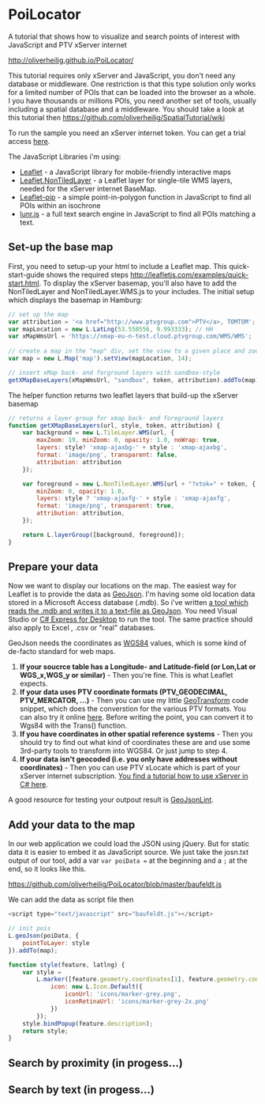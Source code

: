 PoiLocator
==========

A tutorial that shows how to visualize and search points of interest with JavaScript and PTV xServer internet

http://oliverheilig.github.io/PoiLocator/

This tutorial requires only xServer and JavaScript, you don't need any database or middleware. One restriction is that this type solution only works for a limited number of POIs that can be loaded into the browser as a whole. I you have thousands or millions POIs, you need another set of tools, usually including a spatial database and a middleware. You should take a look at this tutorial then https://github.com/oliverheilig/SpatialTutorial/wiki

To run the sample you need an xServer internet token. 
You can get a trial access [here](http://xserver.ptvgroup.com/en-uk/products/ptv-xserver-internet/test/). 

The JavaScript Libraries i'm using:

* [Leaflet](http://leafletjs.com/) - a JavaScript library for mobile-friendly interactive maps 
* [Leaflet.NonTiledLayer](https://github.com/ptv-logistics/Leaflet.NonTiledLayer) - a Leaflet layer for single-tile WMS layers, needed for the xServer internet BaseMap.
* [Leaflet-pip](https://github.com/mapbox/leaflet-pip) - a simple point-in-polygon function in JavaScript to find all POIs within an isochrone 
* [lunr.js](http://lunrjs.com/) - a full text search engine in JavaScript to find all POIs matching a text.

## Set-up the base map
First, you need to setup-up your html to include a Leaflet map. This quick-start-guide shows the required steps http://leafletjs.com/examples/quick-start.html. To display the xServer basemap, you'll also have to add the NonTiledLayer and NonTiledLayer.WMS.js to your includes. The initial setup which displays the basemap in Hamburg:

```js
// set up the map
var attribution = '<a href="http://www.ptvgroup.com">PTV</a>, TOMTOM';
var mapLocation = new L.LatLng(53.550556, 9.993333); // HH
var xMapWmsUrl = 'https://xmap-eu-n-test.cloud.ptvgroup.com/WMS/WMS';
    
// create a map in the "map" div, set the view to a given place and zoom
var map = new L.Map('map').setView(mapLocation, 14);

// insert xMap back- and forground layers with sandbox-style
getXMapBaseLayers(xMapWmsUrl, "sandbox", token, attribution).addTo(map);
```

The helper function returns two leaflet layers that build-up the xServer basemap

```js
// returns a layer group for xmap back- and foreground layers
function getXMapBaseLayers(url, style, token, attribution) {
    var background = new L.TileLayer.WMS(url, {
        maxZoom: 19, minZoom: 0, opacity: 1.0, noWrap: true,
        layers: style? 'xmap-ajaxbg-' + style : 'xmap-ajaxbg',
        format: 'image/png', transparent: false,
        attribution: attribution
    });

    var foreground = new L.NonTiledLayer.WMS(url + "?xtok=" + token, {
        minZoom: 0, opacity: 1.0,
        layers: style ? 'xmap-ajaxfg-' + style : 'xmap-ajaxfg',
        format: 'image/png', transparent: true,
        attribution: attribution,
    });

    return L.layerGroup([background, foreground]);
}
```

## Prepare your data

Now we want to display our locations on the map. The easiest way for Leaflet is to provide the data as [GeoJson](http://geojson.org/). I'm having some old location data stored in a Microsoft Access database (.mdb). So i've written [a tool which reads the .mdb and writes it to a text-file as GeoJson](https://github.com/oliverheilig/PoiLocator/tree/master/tools/mdbtojson). You need Visual Studio or [C# Express for Desktop](http://www.microsoft.com/en-us/download/details.aspx?id=40787) to run the tool. The same practice should also apply to Excel , .csv or "real" databases.

GeoJson needs the coordinates as [WGS84](http://de.wikipedia.org/wiki/World_Geodetic_System_1984) values, which is some kind of de-facto standard for web maps.

1. **If your soucrce table has a Longitude- and Latitude-field (or Lon,Lat or WGS_x,WGS_y or similar)** - Then you're fine. This is what Leaflet expects.
2. **If your data uses PTV coordinate formats (PTV_GEODECIMAL, PTV_MERCATOR, ...)** - Then you can use my little [GeoTransform](https://gist.github.com/oliverheilig/7029947) code snippet, which does the converstion for the various PTV formats. You can also try it online [here](http://jsil.org/try/#7029947). Before writing the point, you can convert it to Wgs84 with the Trans() function.
3. **If you have coordinates in other spatial reference systems** - Then you should try to find out what kind of coordinates these are and use some 3rd-party tools to transform into WGS84. Or just jump to step 4.
4. **If your data isn't geocoded (i.e. you only have addresses without coordinates)** - Then you can use PTV xLocate which is part of your xServer internet subscription. [You find a tutorial how to use xServer in C# here](http://xserver.ptvgroup.com/en-uk/cookbook/c/accessing-ptv-xserver-internet-in-net-applications/).
 
A good resource for testing your outpout result is [GeoJsonLint](http://geojsonlint.com/).
## Add your data to the map 
In our web application we could load the JSON using jQuery. But for static data it is easier to embed it as JavaScript source. We just take the josn.txt output of our tool, add a var ```var poiData =``` at the beginning and a ```;``` at the end, so it looks like this. 

https://github.com/oliverheilig/PoiLocator/blob/master/baufeldt.js

We can add the data as script file then

```js
<script type="text/javascript" src="baufeldt.js"></script>
```

```js
// init pois
L.geoJson(poiData, {
    pointToLayer: style
}).addTo(map);

function style(feature, latlng) {
    var style =
        L.marker([feature.geometry.coordinates[1], feature.geometry.coordinates[0]], {
            icon: new L.Icon.Default({
                iconUrl: 'icons/marker-grey.png',
                iconRetinaUrl: 'icons/marker-grey-2x.png'
            })
        });
    style.bindPopup(feature.description);   
    return style;
}
 ```       
        

## Search by proximity (in progess...)

## Search by text (in progess...)

